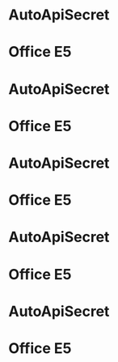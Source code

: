 # AutoApiSecret
# Office E5
# AutoApiSecret
# Office E5
# AutoApiSecret
# Office E5
# AutoApiSecret
# Office E5
# AutoApiSecret
# Office E5
